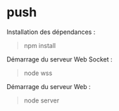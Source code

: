 # push

Installation des dépendances :

> npm install

Démarrage du serveur Web Socket :

> node wss

Démarrage du serveur Web :

> node server
